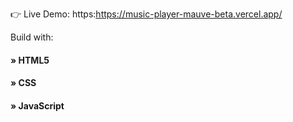 👉 Live Demo: https:https://music-player-mauve-beta.vercel.app/

Build with:
<h4> » HTML5 </h4>
 <h4> » CSS  </h4>
 <h4>» JavaScript <h4>
